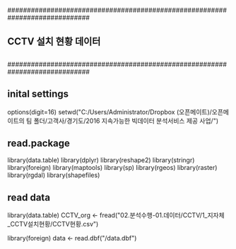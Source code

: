 
#############################################################################
##                                                                         ##
##                       CCTV 설치 현황 데이터                             ##
##                                                                         ##
#############################################################################
## inital settings
  options(digit=16)
  setwd("C:/Users/Administrator/Dropbox (오픈메이트)/오픈메이트의 팀 폴더/고객사/경기도/2016 지속가능한 빅데이터 분석서비스 제공 사업/")

## read.package
  library(data.table)
  library(dplyr)
  library(reshape2)
  library(stringr)
  library(foreign)
  library(maptools)
  library(sp)
  library(rgeos)
  library(raster)
  library(rgdal)
  library(shapefiles)
  
## read data

library(data.table)
CCTV_org <- fread("02.분석수행-01.데이터/CCTV/1_지자체_CCTV설치현황/CCTV현황.csv")

library(foreign)
data <- read.dbf("/data.dbf")

